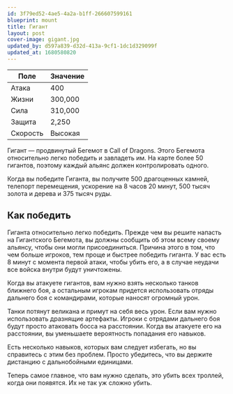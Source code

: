 ```yaml
---
id: 3f79ed52-4ae5-4a2a-b1ff-266607599161
blueprint: mount
title: Гигант
layout: post
cover-image: gigant.jpg
updated_by: d597a839-d32d-413a-9cf1-1dc1d329099f
updated_at: 1680580820
---
```

Поле  | Значение
------------- | -------------
Атака  | 400
Жизни  | 300,000
Сила  | 310,000
Защита  | 2,250
Скорость  | Высокая

Гигант — продвинутый Бегемот в Call of Dragons. Этого Бегемота относительно легко победить и завладеть им. На карте более 50 гигантов, поэтому каждый альянс должен контролировать одного.

Когда вы победите Гиганта, вы получите 500 драгоценных камней, телепорт перемещения, ускорение на 8 часов 20 минут, 500 тысяч золота и дерева и 375 тысяч руды.

## Как победить

Гиганта относительно легко победить. Прежде чем вы решите напасть на Гигантского Бегемота, вы должны сообщить об этом всему своему альянсу, чтобы они могли присоединиться. Причина этого в том, что чем больше игроков, тем проще и быстрее победить гиганта. У вас есть 8 минут с момента первой атаки, чтобы убить его, а в случае неудачи все войска внутри будут уничтожены.

Когда вы атакуете гигантов, вам нужно взять несколько танков ближнего боя, а остальным игрокам придется использовать отряды дальнего боя с командирами, которые наносят огромный урон.

Танки потянут великана и примут на себя весь урон. Если вам нужно использовать дразнящие артефакты. Игроки с отрядами дальнего боя будут просто атаковать босса на расстоянии. Когда вы атакуете его на расстоянии, вы уменьшаете вероятность попадания его навыков.

Есть несколько навыков, которых вам следует избегать, но вы справитесь с этим без проблем. Просто убедитесь, что вы держите дистанцию с дальнобойными единицами.

Теперь самое главное, что вам нужно сделать, это убить всех троллей, когда они появятся. Их не так уж сложно убить.